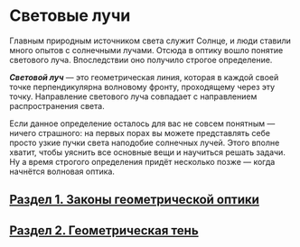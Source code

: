 # Световые лучи
Главным природным источником света служит Солнце, и люди ставили много опытов с солнечными лучами. Отсюда в оптику вошло понятие светового луча. Впоследствии оно получило строгое определение.

**_Световой луч_** — это геометрическая линия, которая в каждой своей точке перпендикулярна волновому фронту, проходящему через эту точку. Направление светового луча совпадает с направлением распространения света.

Если данное определение осталось для вас не совсем понятным — ничего страшного: на первых порах вы можете представлять себе просто узкие пучки света наподобие солнечных лучей. Этого вполне хватит, чтобы уяснить все основные вещи и научиться решать задачи. Ну а время строгого определения придёт несколько позже — когда начнётся волновая оптика.
## [Раздел 1. Законы геометрической оптики](/Световые%20лучи/Законы%20геометрической%20оптики.md)
## [Раздел 2. Геометрическая тень]()
